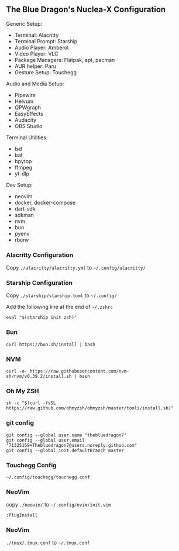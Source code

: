 ## **The Blue Dragon's Nuclea-X Configuration**

Generic Setup:

- Terminal: Alacritty
- Terminal Prompt: Starship
- Audio Player: Amberol
- Video Player: VLC
- Package Managers: Flatpak, apt, pacman
- AUR helper: Paru
- Gesture Setup: Touchegg

Audio and Media Setup:

- Pipewire
- Helvum
- QPWgraph
- EasyEffects
- Audacity
- OBS Studio

Terminal Utilities:

- lsd
- bat
- bpytop
- ffmpeg
- yt-dlp

Dev Setup:

- neovim
- docker, docker-compose
- dart-sdk
- sdkman
- nvm
- bun
- pyenv
- rbenv

### **Alacritty Configuration**

Copy `./alacritty/alacritty.yml` to `~/.config/alacritty/`

### **Starship Configuration**

Copy `./starship/starship.toml` to `~/.config/`

Add the following line at the end of `~/.zshrc`

```
eval "$(starship init zsh)"
```

### **Bun**

```
curl https://bun.sh/install | bash
```

### **NVM**

```
curl -o- https://raw.githubusercontent.com/nvm-sh/nvm/v0.39.2/install.sh | bash
```

### **Oh My ZSH**

```
sh -c "$(curl -fsSL https://raw.github.com/ohmyzsh/ohmyzsh/master/tools/install.sh)"
```

### **git config**

```
git config --global user.name "thebluedragon7"
git config --global user.email "71325159+Thebluedragon7@users.noreply.github.com"
git config --global init.defaultBranch master
```

### **Touchegg Config**

`~/.config/touchegg/touchegg.conf`

### **NeoVim**

copy `./neovim/` to
`~/.config/nvim/init.vim`

```
:PlugInstall
```

### **NeoVim**

`./tmux/.tmux.conf` to `~/.tmux.conf`
